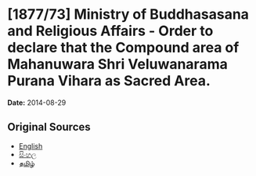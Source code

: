 # [1877/73] Ministry of Buddhasasana and Religious Affairs - Order to declare that the Compound area of Mahanuwara Shri Veluwanarama Purana Vihara as Sacred Area.

**Date:** 2014-08-29

## Original Sources

- [English](https://documents.gov.lk/view/extra-gazettes/2014/8/1877-73_E.pdf)
- [සිංහල](https://documents.gov.lk/view/extra-gazettes/2014/8/1877-73_S.pdf)
- [தமிழ்](https://documents.gov.lk/view/extra-gazettes/2014/8/1877-73_T.pdf)
